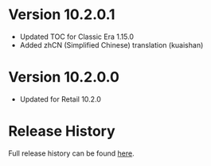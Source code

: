 # Version 10.2.0.1

* Updated TOC for Classic Era 1.15.0
* Added zhCN (Simplified Chinese) translation (kuaishan)

# Version 10.2.0.0

* Updated for Retail 10.2.0

# Release History

Full release history can be found [here](https://github.com/kstange/MasqueBlizzInv/wiki/Release-Notes).

